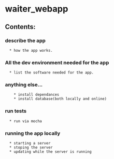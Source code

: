 # waiter_webapp

## Contents:
  ### describe the app
      * how the app works.

  ### All the dev environment needed for the app
      * list the software needed for the app.

  ### anything else...
        * install dependances
        * install database(both locally and online)

  ### run tests
      * run via mocha

  ### running the app locally
      * starting a server
      * stoping the server
      * updating while the server is running
